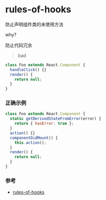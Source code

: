 # rules-of-hooks

防止声明组件类的未使用方法

why?

防止代码冗余
> bad

```jsx
class Foo extends React.Component {
  handleClick() {}
  render() {
    return null;
  }
}
```

### 正确示例

```jsx
class Foo extends React.Component {
  static getDerivedStateFromError(error) {
    return { hasError: true };
  }
  action() {}
  componentDidMount() {
    this.action();
  }
  render() {
    return null;
  }
}
```

### 参考

- [rules-of-hooks](https://github.com/jsx-eslint/eslint-plugin-react/blob/c42b624d0fb9ad647583a775ab9751091eec066f/docs/rules/rules-of-hooks)
